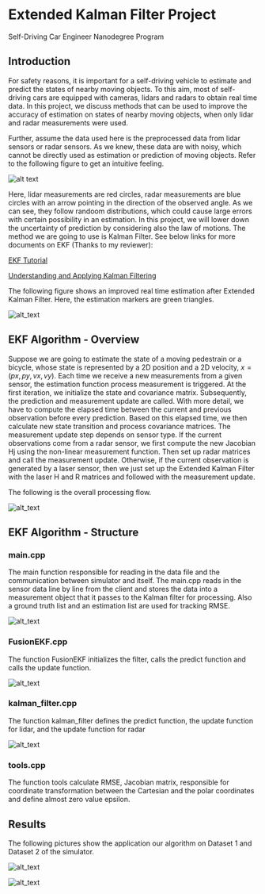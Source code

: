 # Extended Kalman Filter Project
Self-Driving Car Engineer Nanodegree Program

## Introduction

For safety reasons, it is important for a self-driving vehicle to estimate and predict the states of nearby moving objects. To this aim, most of self-driving cars are equipped with cameras, lidars and radars to obtain real time data. In this project, we discuss methods that can be used to improve the accuracy of estimation on states of nearby moving objects, when only lidar and radar measurements were used. 

[//]: # (Image References)
[image1]: ./pictures/EKF_fig3.png
[image2]: ./pictures/EKF_fig4.png
[image3]: ./pictures/EKF_fig1.png
[image4]: ./pictures/EKF_fig2.png
[image5]: ./pictures/ProcessingFlow.png
[image6]: ./pictures/main_fig.png
[image7]: ./pictures/FusionEKF_fig.png
[image8]: ./pictures/kalman_filter_fig.png

Further, assume the data used here is the preprocessed data from lidar sensors or radar sensors. As we knew, these data are with noisy, which cannot be directly used as estimation or prediction of moving objects. Refer to the following figure to get an intuitive feeling. 

![alt text][image1]

Here, lidar measurements are red circles, radar measurements are blue circles with an arrow pointing in the direction of the observed angle. As we can see, they follow randoom distributions, which could cause large errors with certain possibility in an estimation. In this project, we will lower down the uncertainty of prediction by considering also the law of motions. The method we are going to use is Kalman Filter. See below links for more documents on EKF (Thanks to my reviewer):

  [EKF Tutorial](http://home.wlu.edu/~levys/kalman_tutorial/)

  [Understanding and Applying Kalman Filtering](http://biorobotics.ri.cmu.edu/papers/sbp_papers/integrated3/kleeman_kalman_basics.pdf)

The following figure shows an improved real time estimation after Extended Kalman Filter. Here, the estimation markers are green triangles.

![alt_text][image2]

## EKF Algorithm - Overview

Suppose we are going to estimate the state of a moving pedestrain or a bicycle, whose state is represented by a 2D position and a 2D velocity, $x=(px,py,vx,vy)$. Each time we receive a new measurements from a given sensor, the estimation function process measurement is triggered. At the first iteration, we initialize the state and covariance matrix. Subsequently, the prediction and measurement update are called. With more detail, we have to compute the elapsed time between the current and previous observation before every prediction. Based on this elapsed time, we then calculate new state transition and process covariance matrices. The measurement update step depends on sensor type. If the current observations come from a radar sensor, we first compute the new Jacobian Hj using the non-linear measurement function. Then set up radar matrices and call the measurement update. Otherwise, if the current observation is generated by a laser sensor, then we just set up the Extended Kalman Filter with the laser H and R matrices and followed with the measurement update.

The following is the overall processing flow.

![alt_text][image5]

## EKF Algorithm - Structure

### main.cpp

The main function responsible for reading in the data file and the communication between simulator and itself. The main.cpp reads in the sensor data line by line from the client and stores the data into a measurement object that it passes to the Kalman filter for processing. Also a ground truth list and an estimation list are used for tracking RMSE.


![alt_text][image6]

### FusionEKF.cpp

The function FusionEKF initializes the filter, calls the predict function and calls the update function.

![alt_text][image7]

### kalman_filter.cpp

The function kalman_filter defines the predict function, the update function for lidar, and the update function for radar

![alt_text][image8]

### tools.cpp

The function tools calculate RMSE, Jacobian matrix, responsible for coordinate transformation between the Cartesian and the polar coordinates and define almost zero value epsilon.

## Results

The following pictures show the application our algorithm on Dataset 1 and Dataset 2 of the simulator.

![alt_text][image3]

![alt_text][image4]


